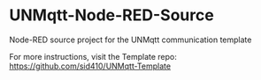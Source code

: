 # UNMqtt-Node-RED-Source
Node-RED source project for the UNMqtt communication template

For more instructions, visit the Template repo: https://github.com/sid410/UNMqtt-Template
